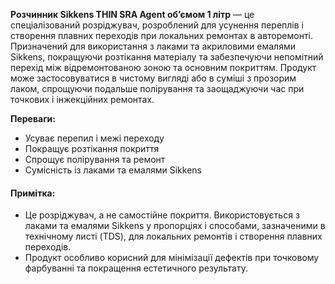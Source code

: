 **Розчинник Sikkens THIN SRA Agent об’ємом 1 літр** — це спеціалізований розріджувач, розроблений для усунення переплів і створення плавних переходів при локальних ремонтах в авторемонті. Призначений для використання з лаками та акриловими емалями Sikkens, покращуючи розтікання матеріалу та забезпечуючи непомітний перехід між відремонтованою зоною та основним покриттям. Продукт може застосовуватися в чистому вигляді або в суміші з прозорим лаком, спрощуючи подальше полірування та заощаджуючи час при точкових і інжекційних ремонтах.

**Переваги:**

- Усуває перепил і межі переходу
- Покращує розтікання покриття
- Спрощує полірування та ремонт
- Сумісність із лаками та емалями Sikkens

#### Примітка:

- Це розріджувач, а не самостійне покриття. Використовується з лаками та емалями Sikkens у пропорціях і способами, зазначеними в технічному листі (TDS), для локальних ремонтів і створення плавних переходів.
- Продукт особливо корисний для мінімізації дефектів при точковому фарбуванні та покращення естетичного результату.
